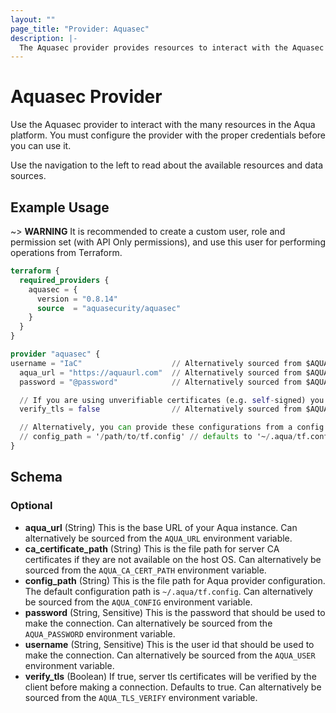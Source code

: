 ```yaml
---
layout: ""
page_title: "Provider: Aquasec"
description: |-
  The Aquasec provider provides resources to interact with the Aquasec API.
---
```


# Aquasec Provider

Use the Aquasec provider to interact with the many resources in the Aqua platform. 
You must configure the provider with the proper credentials before you can use it.

Use the navigation to the left to read about the available resources and data sources.

## Example Usage

~> **WARNING** It is recommended to create a custom user, role and permission set 
(with API Only permissions), and use this user for performing operations from Terraform.

```terraform
terraform {
  required_providers {
    aquasec = {
      version = "0.8.14"
      source  = "aquasecurity/aquasec"
    }
  }
}

provider "aquasec" {
username = "IaC"                    // Alternatively sourced from $AQUA_USER
  aqua_url = "https://aquaurl.com"  // Alternatively sourced from $AQUA_URL
  password = "@password"            // Alternatively sourced from $AQUA_PASSWORD

  // If you are using unverifiable certificates (e.g. self-signed) you may need to disable certificate verification
  verify_tls = false                // Alternatively sourced from $AQUA_TLS_VERIFY

  // Alternatively, you can provide these configurations from a config file, and configure the provider as below
  // config_path = '/path/to/tf.config' // defaults to '~/.aqua/tf.config' -- Alternatively sourced from $AQUA_CONFIG
}
```

<!-- schema generated by tfplugindocs -->
## Schema

### Optional

- **aqua_url** (String) This is the base URL of your Aqua instance. Can alternatively be sourced from the `AQUA_URL` environment variable.
- **ca_certificate_path** (String) This is the file path for server CA certificates if they are not available on the host OS. Can alternatively be sourced from the `AQUA_CA_CERT_PATH` environment variable.
- **config_path** (String) This is the file path for Aqua provider configuration. The default configuration path is `~/.aqua/tf.config`. Can alternatively be sourced from the `AQUA_CONFIG` environment variable.
- **password** (String, Sensitive) This is the password that should be used to make the connection. Can alternatively be sourced from the `AQUA_PASSWORD` environment variable.
- **username** (String, Sensitive) This is the user id that should be used to make the connection. Can alternatively be sourced from the `AQUA_USER` environment variable.
- **verify_tls** (Boolean) If true, server tls certificates will be verified by the client before making a connection. Defaults to true. Can alternatively be sourced from the `AQUA_TLS_VERIFY` environment variable.